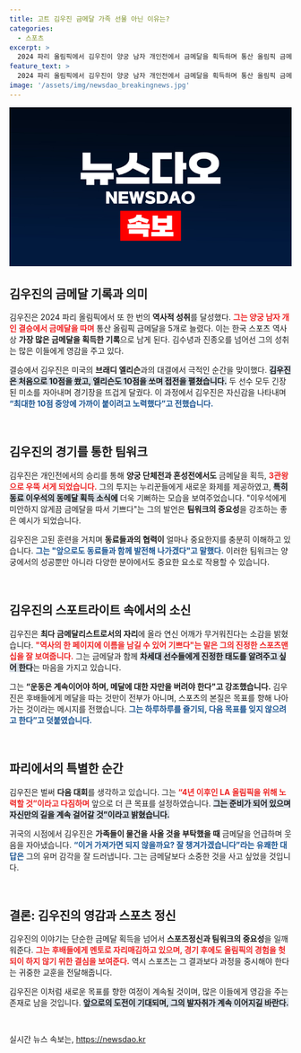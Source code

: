 ```yaml
---
title: 고트 김우진 금메달 가족 선물 아닌 이유는?
categories:
  - 스포츠
excerpt: >
  2024 파리 올림픽에서 김우진이 양궁 남자 개인전에서 금메달을 획득하며 통산 올림픽 금메달 수를 5개로 늘렸다. 그는 한국 스포츠 사상 최다 금메달리스트로 기록되며 고차원적인 경쟁을 보여주었다. 이제 그의 목표는 다음 올림픽이다!
feature_text: >
  2024 파리 올림픽에서 김우진이 양궁 남자 개인전에서 금메달을 획득하며 통산 올림픽 금메달 수를 5개로 늘렸다. 그는 한국 스포츠 사상 최다 금메달리스트로 기록되며 고차원적인 경쟁을 보여주었다. 이제 그의 목표는 다음 올림픽이다!
image: '/assets/img/newsdao_breakingnews.jpg'
---
```


<p><img src="/assets/img/newsdao_breakingnews.jpg" alt="bookingtag 속보" /></p>

<h2 data-ke-size="size26">김우진의 금메달 기록과 의미</h2>

<p data-ke-size="size16">김우진은 2024 파리 올림픽에서 또 한 번의 <b>역사적 성취</b>를 달성했다. <b><span style="color: #ee2323;">그는 양궁 남자 개인 결승에서 금메달을 따며</span></b> 통산 올림픽 금메달을 5개로 늘렸다. 이는 한국 스포츠 역사상 <b>가장 많은 금메달을 획득한 기록</b>으로 남게 된다. 김수녕과 진종오를 넘어선 그의 성취는 많은 이들에게 영감을 주고 있다.</p>

<p data-ke-size="size16">결승에서 김우진은 미국의 <b>브래디 엘리슨</b>과의 대결에서 극적인 순간을 맞이했다. <b><span style="background-color: #21538527;">김우진은 처음으로 10점을 쐈고, 엘리슨도 10점을 쏘며 접전을 펼쳤습니다.</span></b> 두 선수 모두 긴장된 미소를 자아내며 경기장을 뜨겁게 달궜다. 이 과정에서 김우진은 자신감을 나타내며 <b><span style="color: #1a5490;">“최대한 10점 중앙에 가까이 붙이려고 노력했다”고 전했습니다.</span></b> </p>

<p data-ke-size="size16">&nbsp;</p>

<h2 data-ke-size="size26">김우진의 경기를 통한 팀워크</h2>

<p data-ke-size="size16">김우진은 개인전에서의 승리를 통해 <b>양궁 단체전과 혼성전에서도</b> 금메달을 획득, <b><span style="color: #ee2323;">3관왕으로 우뚝 서게 되었습니다.</span></b> 그의 투지는 누리꾼들에게 새로운 화제를 제공하였고, <b><span style="background-color: #21538527;">특히 동료 이우석의 동메달 획득 소식에</span></b> 더욱 기뻐하는 모습을 보여주었습니다. "이우석에게 미안하지 않게끔 금메달을 따서 기쁘다"는 그의 발언은 <b>팀워크의 중요성</b>을 강조하는 좋은 예시가 되었습니다.</p>

<p data-ke-size="size16">김우진은 고된 훈련을 거치며 <b>동료들과의 협력이</b> 얼마나 중요한지를 충분히 이해하고 있습니다. <b><span style="color: #1a5490;">그는 "앞으로도 동료들과 함께 발전해 나가겠다"고 말했다.</span></b> 이러한 팀워크는 양궁에서의 성공뿐만 아니라 다양한 분야에서도 중요한 요소로 작용할 수 있습니다.</p>

<p data-ke-size="size16">&nbsp;</p>

<h2 data-ke-size="size26">김우진의 스포트라이트 속에서의 소신</h2>

<p data-ke-size="size16">김우진은 <b>최다 금메달리스트로서의 자리</b>에 올라 연신 어깨가 무거워진다는 소감을 밝혔습니다. <b><span style="color: #ee2323;">"역사의 한 페이지에 이름을 남길 수 있어 기쁘다"는 말은 그의 진정한 스포츠맨십을 잘 보여줍니다.</span></b> 그는 금메달과 함께 <b><span style="background-color: #21538527;">차세대 선수들에게 진정한 태도를 알려주고 싶어 한다</span></b>는 마음을 가지고 있습니다.</p>

<p data-ke-size="size16">그는 <b>“운동은 계속이어야 하며, 메달에 대한 자만을 버려야 한다"고 강조했습니다.</b> 김우진은 후배들에게 메달을 따는 것만이 전부가 아니며, 스포츠의 본질은 목표를 향해 나아가는 것이라는 메시지를 전했습니다. <b><span style="color: #1a5490;">그는 하루하루를 즐기되, 다음 목표를 잊지 않으려고 한다”고 덧붙였습니다.</span></b></p>

<p data-ke-size="size16">&nbsp;</p>

<h2 data-ke-size="size26">파리에서의 특별한 순간</h2>

<p data-ke-size="size16">김우진은 벌써 <b>다음 대회</b>를 생각하고 있습니다. 그는 <b><span style="color: #ee2323;">“4년 이후인 LA 올림픽을 위해 노력할 것”이라고 다짐하며</span></b> 앞으로 더 큰 목표를 설정하였습니다. <b><span style="background-color: #21538527;">그는 준비가 되어 있으며 자신만의 길을 계속 걸어갈 것”이라고 밝혔습니다.</span></b></p>

<p data-ke-size="size16">귀국의 시점에서 김우진은 <b>가족들이 물건을 사올 것을 부탁했을 때</b> 금메달을 언급하며 웃음을 자아냈습니다. <b><span style="color: #1a5490;">“이거 가져가면 되지 않을까요? 잘 챙겨가겠습니다”라는 유쾌한 대답은</span></b> 그의 유머 감각을 잘 드러냅니다. 그는 금메달보다 소중한 것을 사고 싶었을 것입니다.</p>

<p data-ke-size="size16">&nbsp;</p>

<h2 data-ke-size="size26">결론: 김우진의 영감과 스포츠 정신</h2>

<p data-ke-size="size16">김우진의 이야기는 단순한 금메달 획득을 넘어서 <b>스포츠정신과 팀워크의 중요성</b>을 일깨워준다. <b><span style="color: #ee2323;">그는 후배들에게 멘토로 자리매김하고 있으며, 경기 후에도 <b>올림픽의 경험을 헛되이 하지 않기 위한 결심을 보여준다.</b></span></b> 역시 스포츠는 그 결과보다 과정을 중시해야 한다는 귀중한 교훈을 전달해줍니다.</p>

<p data-ke-size="size16">김우진은 이처럼 새로운 목표를 향한 여정이 계속될 것이며, 많은 이들에게 영감을 주는 존재로 남을 것입니다. <b><span style="background-color: #21538527;">앞으로의 도전이 기대되며, 그의 발자취가 계속 이어지길 바란다.</span></b></p>

<p data-ke-size="size16">&nbsp;</p>
실시간 뉴스 속보는, <a href="https://newsdao.kr" rel="dofollow">https://newsdao.kr</a>


